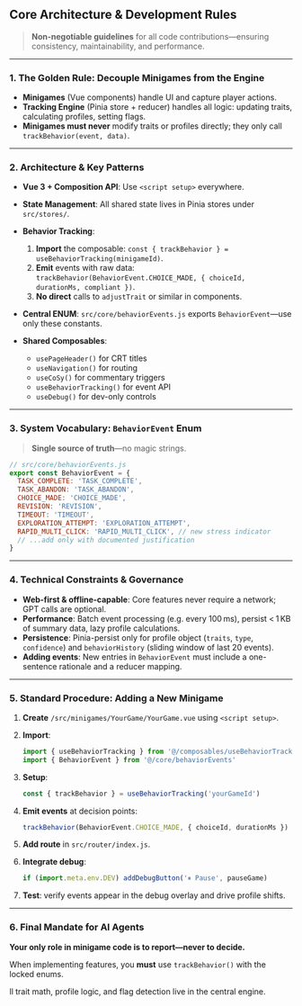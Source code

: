 ## Core Architecture & Development Rules

> **Non-negotiable guidelines** for all code contributions—ensuring consistency, maintainability, and performance.

---

### 1. The Golden Rule: Decouple Minigames from the Engine

- **Minigames** (Vue components) handle UI and capture player actions.
- **Tracking Engine** (Pinia store + reducer) handles all logic: updating traits, calculating profiles, setting flags.
- **Minigames must never** modify traits or profiles directly; they only call `trackBehavior(event, data)`.

---

### 2. Architecture & Key Patterns

- **Vue 3 + Composition API**: Use `<script setup>` everywhere.
- **State Management**: All shared state lives in Pinia stores under `src/stores/`.
- **Behavior Tracking**:

  1. **Import** the composable: `const { trackBehavior } = useBehaviorTracking(minigameId)`.
  2. **Emit** events with raw data: `trackBehavior(BehaviorEvent.CHOICE_MADE, { choiceId, durationMs, compliant })`.
  3. **No direct** calls to `adjustTrait` or similar in components.

- **Central ENUM**: `src/core/behaviorEvents.js` exports `BehaviorEvent`—use only these constants.
- **Shared Composables**:

  - `usePageHeader()` for CRT titles
  - `useNavigation()` for routing
  - `useCoSy()` for commentary triggers
  - `useBehaviorTracking()` for event API
  - `useDebug()` for dev-only controls

---

### 3. System Vocabulary: `BehaviorEvent` Enum

> **Single source of truth**—no magic strings.

```js
// src/core/behaviorEvents.js
export const BehaviorEvent = {
  TASK_COMPLETE: 'TASK_COMPLETE',
  TASK_ABANDON: 'TASK_ABANDON',
  CHOICE_MADE: 'CHOICE_MADE',
  REVISION: 'REVISION',
  TIMEOUT: 'TIMEOUT',
  EXPLORATION_ATTEMPT: 'EXPLORATION_ATTEMPT',
  RAPID_MULTI_CLICK: 'RAPID_MULTI_CLICK', // new stress indicator
  // ...add only with documented justification
}
```

---

### 4. Technical Constraints & Governance

- **Web-first & offline-capable**: Core features never require a network; GPT calls are optional.
- **Performance**: Batch event processing (e.g. every 100 ms), persist < 1 KB of summary data, lazy profile calculations.
- **Persistence**: Pinia-persist only for profile object (`traits`, `type`, `confidence`) and `behaviorHistory` (sliding window of last 20 events).
- **Adding events**: New entries in `BehaviorEvent` must include a one-sentence rationale and a reducer mapping.

---

### 5. Standard Procedure: Adding a New Minigame

1. **Create** `/src/minigames/YourGame/YourGame.vue` using `<script setup>`.
2. **Import**:

   ```js
   import { useBehaviorTracking } from '@/composables/useBehaviorTracking'
   import { BehaviorEvent } from '@/core/behaviorEvents'
   ```

3. **Setup**:

   ```js
   const { trackBehavior } = useBehaviorTracking('yourGameId')
   ```

4. **Emit events** at decision points:

   ```js
   trackBehavior(BehaviorEvent.CHOICE_MADE, { choiceId, durationMs })
   ```

5. **Add route** in `src/router/index.js`.
6. **Integrate debug**:

   ```js
   if (import.meta.env.DEV) addDebugButton('⏸ Pause', pauseGame)
   ```

7. **Test**: verify events appear in the debug overlay and drive profile shifts.

---

### 6. Final Mandate for AI Agents

**Your only role in minigame code is to report—never to decide.**

When implementing features, you **must** use `trackBehavior()` with the locked enums.

ll trait math, profile logic, and flag detection live in the central engine.

